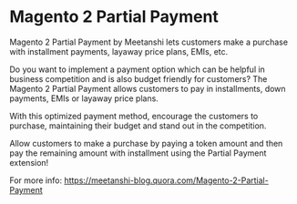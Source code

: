 # Magento 2 Partial Payment
Magento 2 Partial Payment by Meetanshi lets customers make a purchase with installment payments, layaway price plans, EMIs, etc.

Do you want to implement a payment option which can be helpful in business competition and is also budget friendly for customers? The Magento 2 Partial Payment allows customers to pay in installments, down payments, EMIs or layaway price plans.

With this optimized payment method, encourage the customers to purchase, maintaining their budget and stand out in the competition.

Allow customers to make a purchase by paying a token amount and then pay the remaining amount with installment using the Partial Payment extension!

For more info: https://meetanshi-blog.quora.com/Magento-2-Partial-Payment
